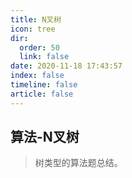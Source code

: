 ```yaml
---
title: N叉树
icon: tree
dir:
  order: 50
  link: false
date: 2020-11-18 17:43:57
index: false
timeline: false
article: false
---
```





## 算法-N叉树

> 树类型的算法题总结。

